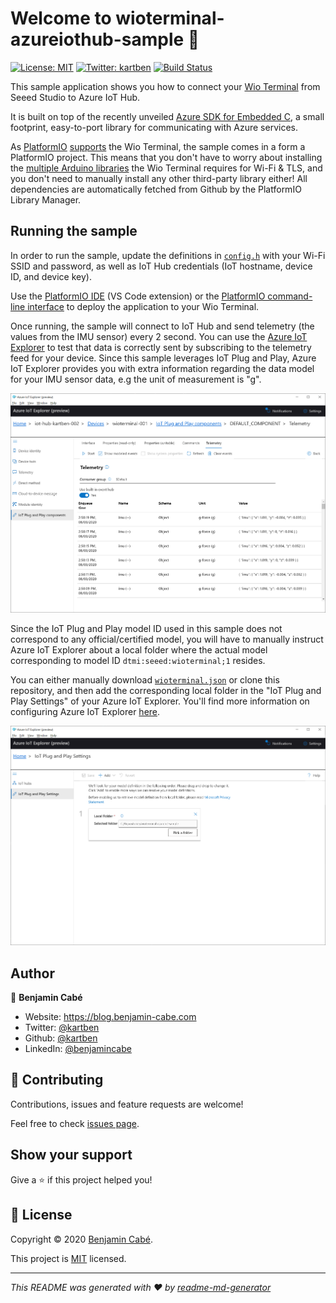 # Welcome to wioterminal-azureiothub-sample 👋
[![License: MIT](https://img.shields.io/badge/License-MIT-yellow.svg)](/LICENSE)
[![Twitter: kartben](https://img.shields.io/twitter/follow/kartben.svg?style=social)](https://twitter.com/kartben)
[![Build Status](https://travis-ci.org/kartben/wioterminal-azureiothub-sample.svg?branch=master)](https://travis-ci.org/kartben/wioterminal-azureiothub-sample)

This sample application shows you how to connect your [Wio Terminal](https://www.seeedstudio.com/Wio-Terminal-p-4509.html) from Seeed Studio to Azure IoT Hub. 

It is built on top of the recently unveiled [Azure SDK for Embedded C](https://github.com/Azure/azure-sdk-for-c), a small footprint, easy-to-port library for communicating with Azure services.

As [PlatformIO](https://platformio.org/) [supports](https://docs.platformio.org/en/latest/boards/atmelsam/seeed_wio_terminal.html) the Wio Terminal, the sample comes in a form a PlatformIO project. This means that you don't have to worry about installing the [multiple Arduino libraries](https://wiki.seeedstudio.com/Wio-Terminal-Network-Overview/) the Wio Terminal requires for Wi-Fi & TLS, and you don't need to manually install any other third-party library either! All dependencies are automatically fetched from Github by the PlatformIO Library Manager.

## Running the sample

In order to run the sample, update the definitions in [``config.h``](include/config.h) with your Wi-Fi SSID and password, as well as IoT Hub credentials (IoT hostname, device ID, and device key).

Use the [PlatformIO IDE](https://marketplace.visualstudio.com/items?itemName=platformio.platformio-ide) (VS Code extension) or the [PlatformIO command-line interface](https://platformio.org/install/cli) to deploy the application to your Wio Terminal. 

Once running, the sample will connect to IoT Hub and send telemetry (the values from the IMU sensor) every 2 second. You can use the [Azure IoT Explorer](https://github.com/Azure/azure-iot-explorer/releases) to test that data is correctly sent by subscribing to the telemetry feed for your device. Since this sample leverages IoT Plug and Play, Azure IoT Explorer provides you with extra information regarding the data model for your IMU sensor data, e.g the unit of measurement is "g".

![](assets/azure-iot-explorer.png)

Since the IoT Plug and Play model ID used in this sample does not correspond to any official/certified model, you will have to manually instruct Azure IoT Explorer about a local folder where the actual model corresponding to model ID `dtmi:seeed:wioterminal;1` resides. 

You can either manually download [``wioterminal.json``](./wioterminal.json) or clone this repository, and then add the corresponding local folder in the "IoT Plug and Play Settings" of your Azure IoT Explorer. You'll find more information on configuring Azure IoT Explorer [here](https://docs.microsoft.com/en-us/azure/iot-pnp/howto-use-iot-explorer#connect-to-your-hub).

![](assets/azure-iot-explorer-configure-model-location.png)

## Author

👤 **Benjamin Cabé**

* Website: https://blog.benjamin-cabe.com
* Twitter: [@kartben](https://twitter.com/kartben)
* Github: [@kartben](https://github.com/kartben)
* LinkedIn: [@benjamincabe](https://linkedin.com/in/benjamincabe)

## 🤝 Contributing

Contributions, issues and feature requests are welcome!

Feel free to check [issues page](https://github.com/kartben/mxchip-serial-capture/issues).

## Show your support

Give a ⭐️ if this project helped you!


## 📝 License

Copyright &copy; 2020 [Benjamin Cabé](https://github.com/kartben).

This project is [MIT](/LICENSE) licensed.

***
_This README was generated with ❤️ by [readme-md-generator](https://github.com/kefranabg/readme-md-generator)_
